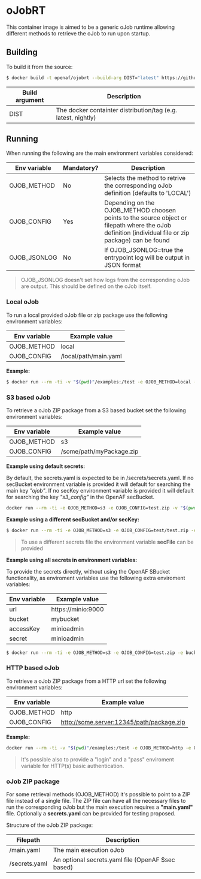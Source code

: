 # oJobRT

This container image is aimed to be a generic oJob runtime allowing different methods to retrieve the oJob to run upon startup. 

## Building

To build it from the source:

````bash
$ docker build -t openaf/ojobrt --build-arg DIST="latest" https://github.com/OpenAF/openaf-dockers.git#:oJobRT
````

| Build argument | Description |
|----------------|-------------|
| DIST           | The docker containter distribution/tag (e.g. latest, nightly) |

## Running

When running the following are the main environment variables considered:

| Env variable | Mandatory? | Description |
|--------------|------------|-------------|
| OJOB_METHOD  | No         | Selects the method to retrive the corresponding oJob definition (defaults to 'LOCAL') |
| OJOB_CONFIG  | Yes        | Depending on the OJOB_METHOD choosen points to the source object or filepath where the oJob definition (individual file or zip package) can be found |
| OJOB_JSONLOG | No         | If OJOB_JSONLOG=true the entrypoint log will be output in JSON format |

> OJOB_JSONLOG doesn't set how logs from the corresponding oJob are output. This should be defined on the oJob itself.

### Local oJob

To run a local provided oJob file or zip package use the following environment variables:

| Env variable | Example value |
|--------------|---------------|
| OJOB_METHOD  | local         |
| OJOB_CONFIG  | /local/path/main.yaml |

**Example:**

````bash
$ docker run --rm -ti -v "$(pwd)"/examples:/test -e OJOB_METHOD=local -e OJOB_CONFIG=/test/main.yaml openaf/ojobrt 
````

### S3 based oJob

To retrieve a oJob ZIP package from a S3 based bucket set the following environment variables:

| Env variable | Example value |
|--------------|-------|
| OJOB_METHOD  | s3    |
| OJOB_CONFIG  | /some/path/myPackage.zip |

**Example using default secrets:**

By default, the secrets.yaml is expected to be in /secrets/secrets.yaml. 
If no secBucket environment variable is provided it will default for searching the main key *"ojob"*.
If no secKey environment variable is provided it will default for searching the key *"s3_config"* in the OpenAF secBucket.

````bash
docker run --rm -ti -e OJOB_METHOD=s3 -e OJOB_CONFIG=test.zip -v "$(pwd)"/secrets:/secrets --net test openaf/ojobrt
````

**Example using a different secBucket and/or secKey:**

````bash
$ docker run --rm -ti -e OJOB_METHOD=s3 -e OJOB_CONFIG=test/test.zip -e secBucket=mySBucket -e secKey=myS3 -v "$(pwd)"/secrets:/secrets --net test openaf/ojobrt 
````

> To use a different secrets file the environment variable **secFile** can be provided

**Example using all secrets in environment variables:**

To provide the secrets directly, without using the OpenAF SBucket functionality, as enviroment variables use the following extra enviroment variables:

| Env variable | Example value |
|--------------|---------------|
| url          | https://minio:9000 |
| bucket       | mybucket      |
| accessKey    | minioadmin    |
| secret       | minioadmin    | 

````sh
$ docker run --rm -ti -e OJOB_METHOD=s3 -e OJOB_CONFIG=test.zip -e bucket=test -e url=http://minio:9000 -e accessKey=minioadmin -e secret=minioadmin --net test openaf/ojobrt
````

### HTTP based oJob

To retrieve a oJob ZIP package from a HTTP url set the following environment variables:

| Env variable | Example value |
|--------------|-------|
| OJOB_METHOD  | http  |
| OJOB_CONFIG  | http://some.server:12345/path/package.zip |

**Example:**

````bash
docker run --rm -ti -v "$(pwd)"/examples:/test -e OJOB_METHOD=http -e OJOB_CONFIG=http://minio:9000/test/test.zip -v "$(pwd)"/secrets:/secrets --net test openaf/ojobrt
````

> It's possible also to provide a "login" and a "pass" enviroment variable for HTTP(s) basic authentication.

### oJob ZIP package

For some retrieval methods (OJOB_METHOD) it's possible to point to a ZIP file instead of a single file. The ZIP file can have all the necessary files to run the corresponding oJob but the main execution requires a **"main.yaml"** file. Optionally a **secrets.yaml** can be provided for testing proposed.

Structure of the oJob ZIP package:

| Filepath | Description |
|----------|-------------|
| /main.yaml | The main execution oJob |
| /secrets.yaml | An optional secrets.yaml file (OpenAF $sec based) |


